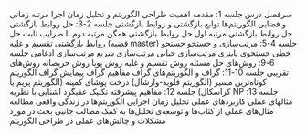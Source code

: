سرفصل درس
جلسه 1: مقدمه
 اهمیت طراحی الگوریتم و تحلیل زمان اجرا
مرتبه زمانی و فضایی الگوریتم‌ها
توابع بازگشتی و روابط بازگشتی
جلسه 2-3: حل روابط بازگشتی
حل روابط بازگشتی مرتبه اول
حل روابط بازگشتی همگن مرتبه دوم با ضرایب ثابت
حل روابط بازگشتی تقسیم و غلبه (قضیه master)
جلسه 4-5: مرتب‌سازی و جستجو
جستجو خطی
جستجوی باینری
مرتب‌سازی حبابی
مرتب‌سازی سریع
مرتب‌سازی ادغامی
جلسه 6-9: روش‌های حل مسئله
روش تقسیم و غلبه
روش پویا
روش حریصانه
روش‌های تقریبی
جلسه 10-11: گراف و الگوریتم‌های گراف
مفاهیم گراف
پیمایش گراف
الگوریتم کوتاه‌ترین مسیر (الگوریتم فلوید-وارشال)
درخت پوشای کمینه (الگوریتم پریم یا کراسکال)
جلسه 12: مفاهیم پیشرفته
تکنیک عقبگرد
آشنایی با نظریه NP 
جلسه 13: مثالهای عملی
کاربردهای عملی تحلیل زمان اجرایی الگوریتم‌ها در زندگی واقعی
مطالعه مثال‌های عملی از کتاب‌ها و توسعه‌ی تحلیل‌ها به کمک مطالب جانبی
بحث در مورد مشکلات و چالش‌های عملی در طراحی الگوریتم
